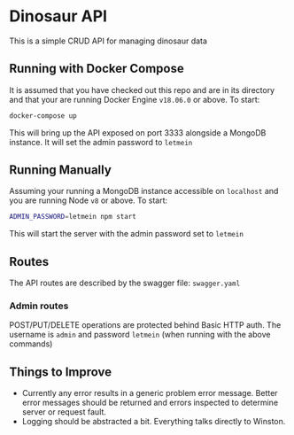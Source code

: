 # Dinosaur API
This is a simple CRUD API for managing dinosaur data

## Running with Docker Compose
It is assumed that you have checked out this repo and are in its directory and that your are running Docker Engine `v18.06.0` or above. To start:
```bash
docker-compose up
```

This will bring up the API exposed on port 3333 alongside a MongoDB instance. It will set the admin password to `letmein`

## Running Manually
Assuming your running a MongoDB instance accessible on `localhost` and you are running Node `v8` or above. To start:
```bash
ADMIN_PASSWORD=letmein npm start
```
This will start the server with the admin password set to `letmein`

## Routes
The API routes are described by the swagger file: `swagger.yaml`

### Admin routes
POST/PUT/DELETE operations are protected behind Basic HTTP auth. The username is `admin` and password `letmein` (when running with the above commands) 

## Things to Improve
* Currently any error results in a generic problem error message. Better error messages should be returned and errors inspected to determine server or request fault. 
* Logging should be abstracted a bit. Everything talks directly to Winston. 
